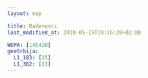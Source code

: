 ```yaml
---
layout: map

title: Rađenovci
last_modified_at: 2018-05-15T18:16:28+02:00

WDPA: [145420]
geoSrbija:
  L1_183: [15]
  L1_362: [13]
---
```


